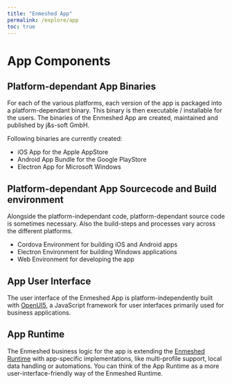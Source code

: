 ```yaml
---
title: "Enmeshed App"
permalink: /explore/app
toc: true
---
```


# App Components

## Platform-dependant App Binaries

For each of the various platforms, each version of the app is packaged into a platform-dependant binary. This binary is then executable / installable for the users. The binaries of the Enmeshed App are created, maintained and published by j&amp;s-soft GmbH.

Following binaries are currently created:

-   iOS App for the Apple AppStore
-   Android App Bundle for the Google PlayStore
-   Electron App for Microsoft Windows

## Platform-dependant App Sourcecode and Build environment

Alongside the platform-independant code, platform-dependant source code is sometimes necessary. Also the build-steps and processes vary across the different platforms.

-   Cordova Environment for building iOS and Android apps
-   Electron Environment for building Windows applications
-   Web Environment for developing the app

## App User Interface

The user interface of the Enmeshed App is platform-independently built with [OpenUI5](https://openui5.org/), a JavaScript framework for user interfaces primarily used for business applications.

## App Runtime

The Enmeshed business logic for the app is extending the [Enmeshed Runtime](#enmeshed-runtime) with app-specific implementations, like multi-profile support, local data handling or automations. You can think of the App Runtime as a more user-interface-friendly way of the Enmeshed Runtime.
